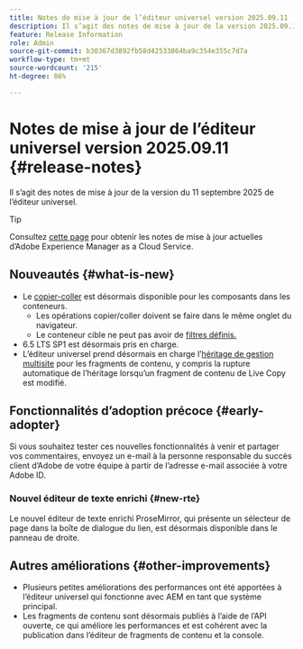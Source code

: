 ```yaml
---
title: Notes de mise à jour de l’éditeur universel version 2025.09.11
description: Il s’agit des notes de mise à jour de la version 2025.09.11 de l’éditeur universel.
feature: Release Information
role: Admin
source-git-commit: b30367d3892fb58d42533864ba9c354e355c7d7a
workflow-type: tm+mt
source-wordcount: '215'
ht-degree: 86%

---
```



# Notes de mise à jour de l’éditeur universel version 2025.09.11 {#release-notes}

Il s’agit des notes de mise à jour de la version du 11 septembre 2025 de l’éditeur universel.

>[!TIP]
>
>Consultez [cette page](/help/release-notes/release-notes-cloud/release-notes-current.md) pour obtenir les notes de mise à jour actuelles d’Adobe Experience Manager as a Cloud Service.

## Nouveautés {#what-is-new}

* Le [copier-coller](/help/sites-cloud/authoring/universal-editor/authoring.md#copy-paste) est désormais disponible pour les composants dans les conteneurs.
   * Les opérations copier/coller doivent se faire dans le même onglet du navigateur.
   * Le conteneur cible ne peut pas avoir de [filtres définis.](/help/implementing/universal-editor/filtering.md)
* 6.5 LTS SP1 est désormais pris en charge.
* L’éditeur universel prend désormais en charge l’[héritage de gestion multisite](/help/sites-cloud/authoring/universal-editor/inheritance.md) pour les fragments de contenu, y compris la rupture automatique de l’héritage lorsqu’un fragment de contenu de Live Copy est modifié.

## Fonctionnalités d’adoption précoce {#early-adopter}

Si vous souhaitez tester ces nouvelles fonctionnalités à venir et partager vos commentaires, envoyez un e-mail à la personne responsable du succès client d’Adobe de votre équipe à partir de l’adresse e-mail associée à votre Adobe ID.

### Nouvel éditeur de texte enrichi {#new-rte}

Le nouvel éditeur de texte enrichi ProseMirror, qui présente un sélecteur de page dans la boîte de dialogue du lien, est désormais disponible dans le panneau de droite.

## Autres améliorations {#other-improvements}

* Plusieurs petites améliorations des performances ont été apportées à l’éditeur universel qui fonctionne avec AEM en tant que système principal.
* Les fragments de contenu sont désormais publiés à l’aide de l’API ouverte, ce qui améliore les performances et est cohérent avec la publication dans l’éditeur de fragments de contenu et la console.
